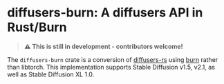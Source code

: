 # diffusers-burn: A diffusers API in Rust/Burn

> **⚠️ This is still in development - contributors welcome!**

The `diffusers-burn` crate is a conversion of [diffusers-rs](https://github.com/LaurentMazare/diffusers-rs) using [burn](https://github.com/burn-rs/burn) rather than libtorch. This implementation supports Stable Diffusion v1.5, v2.1, as well as Stable Diffusion XL 1.0.
